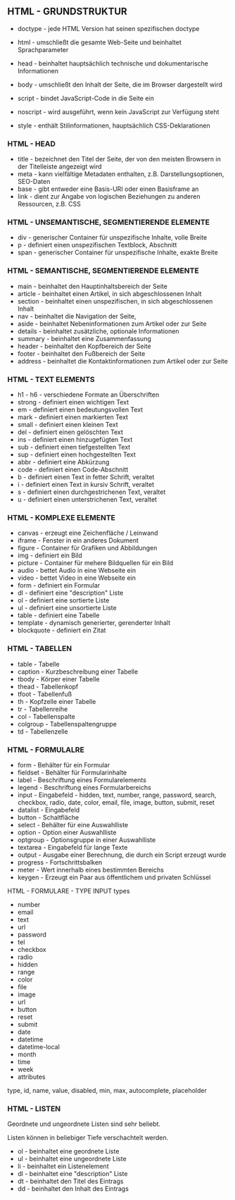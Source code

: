 ## HTML - GRUNDSTRUKTUR
* doctype - jede HTML Version hat seinen spezifischen doctype
* html - umschließt die gesamte Web-Seite und beinhaltet Sprachparameter
* head - beinhaltet hauptsächlich technische und dokumentarische Informationen
* body - umschließt den Inhalt der Seite, die im Browser dargestellt wird

* script - bindet JavaScript-Code in die Seite ein
* noscript - wird ausgeführt, wenn kein JavaScript zur Verfügung steht
* style - enthält Stilinformationen, hauptsächlich CSS-Deklarationen



### HTML - HEAD
* title - bezeichnet den Titel der Seite, der von den meisten Browsern in der Titelleiste angezeigt wird
* meta - kann vielfältige Metadaten enthalten, z.B. Darstellungsoptionen, SEO-Daten
* base - gibt entweder eine Basis-URI oder einen Basisframe an
* link - dient zur Angabe von logischen Beziehungen zu anderen Ressourcen, z.B. CSS


### HTML - UNSEMANTISCHE, SEGMENTIERENDE ELEMENTE
* div - generischer Container für unspezifische Inhalte, volle Breite
* p - definiert einen unspezifischen Textblock, Abschnitt
* span - generischer Container für unspezifische Inhalte, exakte Breite

### HTML - SEMANTISCHE, SEGMENTIERENDE ELEMENTE
* main - beinhaltet den Hauptinhaltsbereich der Seite
* article - beinhaltet einen Artikel, in sich abgeschlossenen Inhalt
* section - beinhaltet einen unspezifischen, in sich abgeschlossenen Inhalt
* nav - beinhaltet die Navigation der Seite,
* aside - beinhaltet Nebeninformationen zum Artikel oder zur Seite
* details - beinhaltet zusätzliche, optionale Informationen
* summary - beinhaltet eine Zusammenfassung
* header - beinhaltet den Kopfbereich der Seite
* footer - beinhaltet den Fußbereich der Seite
* address - beinhaltet die Kontaktinformationen zum Artikel oder zur Seite

### HTML - TEXT ELEMENTS
* h1 - h6 - verschiedene Formate an Überschriften
* strong - definiert einen wichtigen Text
* em - definiert einen bedeutungsvollen Text
* mark - definiert einen markierten Text
* small - definiert einen kleinen Text
* del - definiert einen gelöschten Text
* ins - definiert einen hinzugefügten Text
* sub - definiert einen tiefgestellten Text
* sup - definiert einen hochgestellten Text
* abbr - definiert eine Abkürzung
* code - definiert einen Code-Abschnitt
* b - definiert einen Text in fetter Schrift, veraltet
* i - definiert einen Text in kursiv Schrift, veraltet
* s - definiert einen durchgestrichenen Text, veraltet
* u - definiert einen unterstrichenen Text, veraltet

### HTML - KOMPLEXE ELEMENTE
* canvas - erzeugt eine Zeichenfläche / Leinwand
* iframe - Fenster in ein anderes Dokument
* figure - Container für Grafiken und Abbildungen
* img - definiert ein Bild
* picture - Container für mehere Bildquellen für ein Bild
* audio - bettet Audio in eine Webseite ein
* video - bettet Video in eine Webseite ein
* form - definiert ein Formular
* dl - definiert eine "description" Liste
* ol - definiert eine sortierte Liste
* ul - definiert eine unsortierte Liste
* table - definiert eine Tabelle
* template - dynamisch generierter, gerenderter Inhalt
* blockquote - definiert ein
Zitat

### HTML - TABELLEN
* table - Tabelle
* caption - Kurzbeschreibung einer Tabelle
* tbody - Körper einer Tabelle
* thead - Tabellenkopf
* tfoot - Tabellenfuß
* th - Kopfzelle einer Tabelle
* tr - Tabellenreihe
* col - Tabellenspalte
* colgroup - Tabellenspaltengruppe
* td - Tabellenzelle


### HTML - FORMULALRE
* form - Behälter für ein Formular
* fieldset - Behälter für Formularinhalte
* label - Beschriftung eines Formularelements
* legend - Beschriftung eines Formularbereichs
* input - Eingabefeld - hidden, text, number, range, password, search, checkbox, radio, date, color, email, file, image, button, submit, reset
* datalist - Eingabefeld
* button - Schaltfläche
* select - Behälter für eine Auswahlliste
* option - Option einer Auswahlliste
* optgroup - Optionsgruppe in einer Auswahlliste
* textarea - Eingabefeld für lange Texte
* output - Ausgabe einer Berechnung, die durch ein Script erzeugt wurde
* progress - Fortschrittsbalken
* meter - Wert innerhalb eines bestimmten Bereichs
* keygen - Erzeugt ein Paar aus öffentlichem und privaten Schlüssel   

HTML - FORMULARE - TYPE INPUT
types
* number
* email
* text
* url
* password
* tel
* checkbox
* radio
* hidden
* range
* color
* file
* image
* url
* button
* reset
* submit
* date
* datetime
* datetime-local
* month
* time
* week
* attributes

type, id, name, value, disabled, min, max, autocomplete, placeholder

### HTML - LISTEN
Geordnete und ungeordnete Listen sind sehr beliebt.

Listen können in beliebiger Tiefe verschachtelt werden.

* ol - beinhaltet eine geordnete Liste
* ul - beinhaltet eine ungeordnete Liste
* li - beinhaltet ein Listenelement
* dl - beinhaltet eine "description" Liste
* dt - beinhaltet den Titel des Eintrags
* dd - beinhaltet den Inhalt des Eintrags